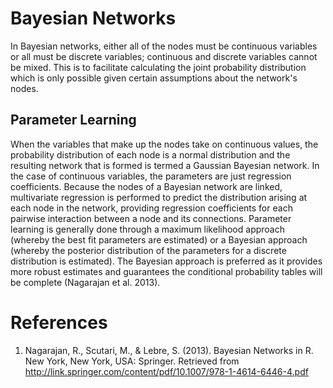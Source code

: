 # Bayesian Networks

In Bayesian networks, either all of the nodes must be continuous variables or all must be discrete variables; continuous and discrete variables cannot be mixed.
This is to facilitate calculating the joint probability distribution which is only possible given certain assumptions about the network's nodes.

## Parameter Learning

When the variables that make up the nodes take on continuous values, the probability distribution of each node is a normal distribution and the resulting network that is formed is termed a Gaussian Bayesian network.
In the case of continuous variables, the parameters are just regression coefficients.
Because the nodes of a Bayesian network are linked, multivariate regression is performed to predict the distribution arising at each node in the network, providing regression coefficients for each pairwise interaction between a node and its connections.
Parameter learning is generally done through a maximum likelihood approach (whereby the best fit parameters are estimated) or a Bayesian approach (whereby the posterior distribution of the parameters for a discrete distribution is estimated).
The Bayesian approach is preferred as it provides more robust estimates and guarantees the conditional probability tables will be complete (Nagarajan et al. 2013).

# References

1. Nagarajan, R., Scutari, M., & Lebre, S. (2013). Bayesian Networks in R. New York, New York, USA: Springer. Retrieved from http://link.springer.com/content/pdf/10.1007/978-1-4614-6446-4.pdf
